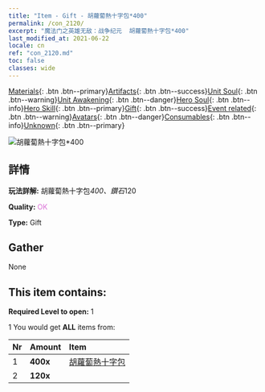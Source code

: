 ```yaml
---
title: "Item - Gift - 胡蘿蔔熱十字包*400"
permalink: /con_2120/
excerpt: "魔法门之英雄无敌：战争纪元  胡蘿蔔熱十字包*400"
last_modified_at: 2021-06-22
locale: cn
ref: "con_2120.md"
toc: false
classes: wide
---
```

 [Materials](/ItemsCN/){: .btn .btn--primary}[Artifacts](/ItemsCN/Artifacts/){: .btn .btn--success}[Unit Soul](/ItemsCN/UnitSoul/){: .btn .btn--warning}[Unit Awakening](/ItemsCN/UnitAwakening/){: .btn .btn--danger}[Hero Soul](/ItemsCN/HeroSoul/){: .btn .btn--info}[Hero Skill](/ItemsCN/HeroSkill/){: .btn .btn--primary}[Gift](/ItemsCN/Gift/){: .btn .btn--success}[Event related](/ItemsCN/Events/){: .btn .btn--warning}[Avatars](/ItemsCN/Avatars/){: .btn .btn--danger}[Consumables](/ItemsCN/Consumables/){: .btn .btn--info}[Unknown](/ItemsCN/Unknown/){: .btn .btn--primary}

 ![胡蘿蔔熱十字包*400](/images/t/i_907587.png)

## 詳情
 **玩法詳解:** 胡蘿蔔熱十字包*400、鑽石*120

 **Quality:** <span style="color: #DA70D6">OK</span>

 **Type:** Gift

## Gather

  None

## This item contains:

 **Required Level to open:** 1

 1 You would get **ALL** items  from:

  | Nr | Amount |     Item    |
  |:---|:-------|:------------|
  | 1 |  **400x** | [胡蘿蔔熱十字包](/cn/Items/con_2119/) |  | 
  | 2 |  **120x** | <i class="fas fa-gem"/> |  | 

